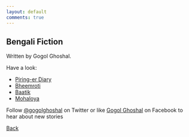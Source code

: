 ```yaml
---
layout: default
comments: true
---
```


## Bengali Fiction

Written by Gogol Ghoshal.

Have a look:

* [Piring-er Diary](downloads/Piring-er-Diary.pdf)
* [Bheemroti](downloads/Bheemroti.pdf)
* [Baatik](downloads/Baatik.pdf)
* [Mohaloya](downloads/Mohaloya.pdf)

Follow [@gogolghoshal](https://twitter.com/gogolghoshal) on Twitter or like [Gogol Ghoshal](https://www.facebook.com/GogolGhoshal) on Facebook to hear about new stories

[Back](./)
